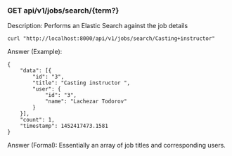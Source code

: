### GET api/v1/jobs/search/{term?}

Description: Performs an Elastic Search against the job details

```
curl "http://localhost:8000/api/v1/jobs/search/Casting+instructor"
```

Answer (Example):

```
{
    "data": [{
        "id": "3",
        "title": "Casting instructor ",
        "user": {
            "id": "3",
            "name": "Lachezar Todorov"
        }
    }],
    "count": 1,
    "timestamp": 1452417473.1581
}
```

Answer (Formal): Essentially an array of job titles and corresponding users.